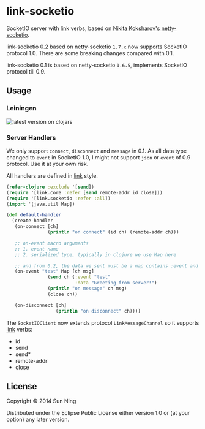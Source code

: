 # link-socketio

SocketIO server with [link](https://github.com/sunng87/link) verbs,
based on
[Nikita Koksharov's netty-socketio](https://github.com/mrniko/netty-socketio).

link-socketio 0.2 based on netty-socketio `1.7.x` now supports
SocketIO protocol 1.0. There are some breaking changes compared with 0.1.

link-socketio 0.1 is based on netty-socketio `1.6.5`, implements
SocketIO protocol till 0.9.


## Usage

### Leiningen

![latest version on clojars](https://clojars.org/link/link-socketio/latest-version.svg)

### Server Handlers

We only support `connect`, `disconnect` and `message` in 0.1. As all
data type changed to `event` in SocketIO 1.0, I might not support
`json` or `event` of 0.9 protocol. Use it at your own risk.

All handlers are defined in [link](https://github.com/sunng87/link)
style.

```clojure
(refer-clojure :exclude '[send])
(require '[link.core :refer [send remote-addr id close]])
(require '[link.socketio :refer :all])
(import '[java.util Map])

(def default-handler
  (create-handler
   (on-connect [ch]
               (println "on connect" (id ch) (remote-addr ch)))

   ;; on-event macro arguments
   ;; 1. event name
   ;; 2. serialized type, typically in clojure we use Map here

   ;; and from 0.2, the data we sent must be a map contains :event and :data
   (on-event "test" Map [ch msg]
               (send ch {:event "test"
                         :data "Greeting from server!")
               (println "on message" ch msg)
               (close ch))

   (on-disconnect [ch]
                  (println "on disconnect" ch))))

```

The `SocketIOClient` now extends protocol `LinkMessageChannel` so it
supports [link](https://github.com/sunng87/link) verbs:

* id
* send
* send*
* remote-addr
* close

## License

Copyright © 2014 Sun Ning

Distributed under the Eclipse Public License either version 1.0 or (at
your option) any later version.

